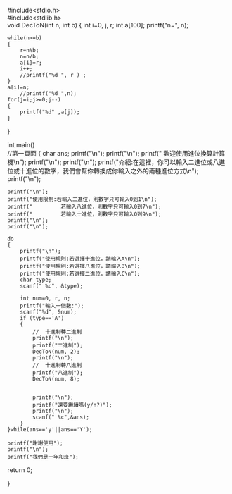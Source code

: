 #include<stdio.h>   
#include<stdlib.h>  
void DecToN(int n, int b)
{
	int i=0, j, r;
	int a[100]; 
	printf("n=", n);

	while(n>=b) 
	{
		r=n%b;
		n=n/b;
		a[i]=r;
		i++;
		//printf("%d ", r ) ;	
	}
	a[i]=n;
		//printf("%d ",n);
	for(j=i;j>=0;j--)
	{
		printf("%d" ,a[j]);
	}

 } 
 
int main()         
//第一頁面
{
	char ans;
	printf("\n");
	printf("\n");
	printf("                                    歡迎使用進位換算計算機\n");
	printf("\n");
	printf("\n");
	printf("介紹:在這裡，你可以輸入二進位或八進位或十進位的數字，我們會幫你轉換成你輸入之外的兩種進位方式\n");
	printf("\n");

	printf("\n");
	printf("使用限制:若輸入二進位，則數字只可輸入0到1\n");        
	printf("         若輸入八進位，則數字只可輸入0到7\n");	
	printf("         若輸入十進位，則數字只可輸入0到9\n");	
	printf("\n");
	printf("\n");
	
	do
	{
		printf("\n");
		printf("使用規則:若選擇十進位，請輸入A\n");
		printf("使用規則:若選擇八進位，請輸入B\n"); 
		printf("使用規則:若選擇二進位，請輸入C\n");
		char type;
		scanf(" %c", &type);
	
		int num=0, r, n;
		printf("輸入一個數:");
		scanf("%d", &num);
		if (type=='A')
		{
			//	十進制轉二進制 
			printf("\n");
			printf("二進制");
			DecToN(num, 2);
			printf("\n");
			//	十進制轉八進制 
			printf("八進制");
			DecToN(num, 8);
		
		
			printf("\n");
			printf("還要繼續嗎(y/n?)");
			printf("\n");
			scanf(" %c",&ans);
		}
	}while(ans=='y'||ans=='Y');

	printf("謝謝使用");
	printf("\n");
	printf("我們是一年和班");

return 0;
    
}	
